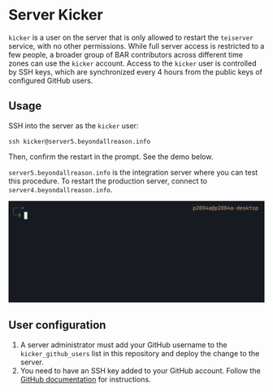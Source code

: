# Server Kicker

`kicker` is a user on the server that is only allowed to restart the `teiserver` service, with no other permissions. While full server access is restricted to a few people, a broader group of BAR contributors across different time zones can use the `kicker` account. Access to the `kicker` user is controlled by SSH keys, which are synchronized every 4 hours from the public keys of configured GitHub users.

## Usage

SSH into the server as the `kicker` user:

```
ssh kicker@server5.beyondallreason.info
```

Then, confirm the restart in the prompt. See the demo below.

`server5.beyondallreason.info` is the integration server where you can test this procedure. To restart the production server, connect to `server4.beyondallreason.info`.

![kicker demo](kicker-demo.gif)

## User configuration

1. A server administrator must add your GitHub username to the `kicker_github_users` list in this repository and deploy the change to the server.
2. You need to have an SSH key added to your GitHub account. Follow the [GitHub documentation](https://docs.github.com/en/authentication/connecting-to-github-with-ssh/adding-a-new-ssh-key-to-your-github-account) for instructions.
